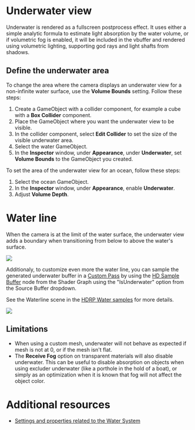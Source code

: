 # Underwater view

Underwater is rendered as a fullscreen postprocess effect. It uses either a simple analytic formula to estimate light absorption by the water volume, or if volumetric fog is enabled, it will be included in the vbuffer and rendered using volumetric lighting, supporting god rays and light shafts from shadows.

## Define the underwater area

To change the area where the camera displays an underwater view for a non-infinite water surface, use the **Volume Bounds** setting. Follow these steps:

1. Create a GameObject with a collider component, for example a cube with a **Box Collider** component.
2. Place the GameObject where you want the underwater view to be visible.
3. In the collider component, select **Edit Collider** to set the size of the visible underwater area. 
4. Select the water GameObject.
5. In the **Inspector** window, under **Appearance**, under **Underwater**, set **Volume Bounds** to the GameObject you created.

To set the area of the underwater view for an ocean, follow these steps:

1. Select the ocean GameObject.
2. In the **Inspector** window, under **Appearance**, enable **Underwater**.
3. Adjust **Volume Depth**.

# Water line

When the camera is at the limit of the water surface, the underwater view adds a boundary when transitioning from below to above the water's surface. 

![](Images/water-waterline-raw.png)

Additionaly, to customize even more the water line, you can sample the generated underwater buffer in a [Custom Pass](Custom-Pass.md) by using the [HD Sample Buffer](https://docs.unity3d.com/Packages/com.unity.shadergraph@latest/index.html?subfolder=/manual/HD-Sample-Buffer-Node.html) node from the Shader Graph using the "IsUnderwater" option from the Source Buffer dropdown.

See the Waterline scene in the [HDRP Water samples](HDRP-Sample-Content.md#water-samples) for more details.

![](Images/water-sample-buffer-underwater.png)

## Limitations

* When using a custom mesh, underwater will not behave as expected if mesh is not at 0, or if the mesh isn't flat.
* The **Receive Fog** option on transparent materials will also disable underwater. This can be useful to disable absorption on objects when using excluder underwater (like a porthole in the hold of a boat), or simply as an optimization when it is known that fog will not affect the object color.

# Additional resources
* [Settings and properties related to the Water System](settings-and-properties-related-to-the-water-system.md)
